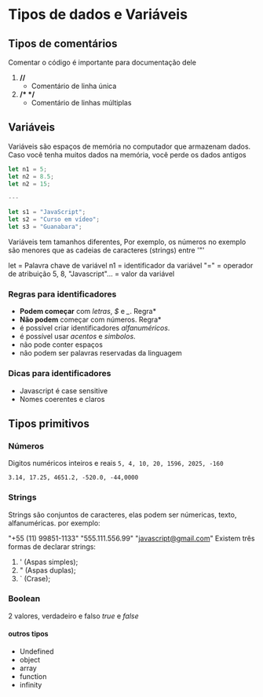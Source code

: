 # Tipos de dados e Variáveis

## Tipos de comentários

Comentar o código é importante para documentação dele

1. **//**
   - Comentário de linha única
2. **/\* \*/**
   - Comentário de linhas múltiplas

## Variáveis

Variáveis são espaços de memória no computador que armazenam dados. Caso você tenha muitos dados na memória, você perde os dados antigos

```js
let n1 = 5;
let n2 = 8.5;
let n2 = 15;

---

let s1 = "JavaScript";
let s2 = "Curso em vídeo";
let s3 = "Guanabara";
```

Variáveis tem tamanhos diferentes, Por exemplo, os números no exemplo são menores que as cadeias de caracteres (strings) entre '"'

let = Palavra chave de variável
n1 = identificador da variável
"=" = operador de atribuição
5, 8, "Javascript"... = valor da variável

### Regras para identificadores

- **Podem começar** com *letras*, *$* e *_*. Regra*
- **Não podem** começar com números. Regra*
- é possível criar identificadores *alfanuméricos*.
- é possível usar *acentos* e *simbolos*.
- não pode conter espaços
- não podem ser palavras reservadas da linguagem

### Dicas para identificadores

- Javascript é case sensitive
- Nomes coerentes e claros 

## Tipos primitivos

### Números

Digitos numéricos inteiros e reais
`5, 4, 10, 20, 1596, 2025, -160`

`3.14, 17.25, 4651.2, -520.0, -44,0000 `
### Strings
 
Strings são conjuntos de caracteres, elas podem ser númericas, texto, alfanuméricas. por exemplo:

"+55 (11) 99851-1133"
"555.111.556.99"
"javascript@gmail.com"
Existem três formas de declarar strings:

1. ' (Aspas simples);
2. " (Aspas duplas);
3. ` (Crase);

### Boolean

2 valores, verdadeiro e falso
*true* e *false*
#### outros tipos

- Undefined
- object
- array
- function
- infinity